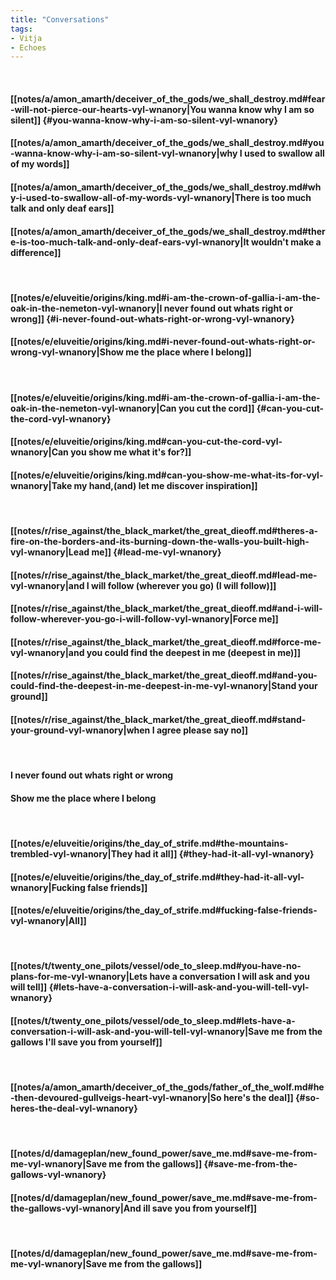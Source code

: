 ```yaml
---
title: "Conversations"
tags:
- Vitja
- Echoes
---
```

&nbsp;
#### [[notes/a/amon_amarth/deceiver_of_the_gods/we_shall_destroy.md#fear-will-not-pierce-our-hearts-vyl-wnanory|You wanna know why I am so silent]] {#you-wanna-know-why-i-am-so-silent-vyl-wnanory}
#### [[notes/a/amon_amarth/deceiver_of_the_gods/we_shall_destroy.md#you-wanna-know-why-i-am-so-silent-vyl-wnanory|why I used to swallow all of my words]]
#### [[notes/a/amon_amarth/deceiver_of_the_gods/we_shall_destroy.md#why-i-used-to-swallow-all-of-my-words-vyl-wnanory|There is too much talk and only deaf ears]]
#### [[notes/a/amon_amarth/deceiver_of_the_gods/we_shall_destroy.md#there-is-too-much-talk-and-only-deaf-ears-vyl-wnanory|It wouldn't make a difference]]
&nbsp;
#### [[notes/e/eluveitie/origins/king.md#i-am-the-crown-of-gallia-i-am-the-oak-in-the-nemeton-vyl-wnanory|I never found out whats right or wrong]] {#i-never-found-out-whats-right-or-wrong-vyl-wnanory}
#### [[notes/e/eluveitie/origins/king.md#i-never-found-out-whats-right-or-wrong-vyl-wnanory|Show me the place where I belong]]
&nbsp;
#### [[notes/e/eluveitie/origins/king.md#i-am-the-crown-of-gallia-i-am-the-oak-in-the-nemeton-vyl-wnanory|Can you cut the cord]] {#can-you-cut-the-cord-vyl-wnanory}
#### [[notes/e/eluveitie/origins/king.md#can-you-cut-the-cord-vyl-wnanory|Can you show me what it's for?]]
#### [[notes/e/eluveitie/origins/king.md#can-you-show-me-what-its-for-vyl-wnanory|Take my hand,(and) let me discover inspiration]]
&nbsp;
#### [[notes/r/rise_against/the_black_market/the_great_dieoff.md#theres-a-fire-on-the-borders-and-its-burning-down-the-walls-you-built-high-vyl-wnanory|Lead me]] {#lead-me-vyl-wnanory}
#### [[notes/r/rise_against/the_black_market/the_great_dieoff.md#lead-me-vyl-wnanory|and I will follow (wherever you go) (I will follow)]]
#### [[notes/r/rise_against/the_black_market/the_great_dieoff.md#and-i-will-follow-wherever-you-go-i-will-follow-vyl-wnanory|Force me]]
#### [[notes/r/rise_against/the_black_market/the_great_dieoff.md#force-me-vyl-wnanory|and you could find the deepest in me (deepest in me)]]
#### [[notes/r/rise_against/the_black_market/the_great_dieoff.md#and-you-could-find-the-deepest-in-me-deepest-in-me-vyl-wnanory|Stand your ground]]
#### [[notes/r/rise_against/the_black_market/the_great_dieoff.md#stand-your-ground-vyl-wnanory|when I agree please say no]]
&nbsp;
#### I never found out whats right or wrong
#### Show me the place where I belong
&nbsp;
#### [[notes/e/eluveitie/origins/the_day_of_strife.md#the-mountains-trembled-vyl-wnanory|They had it all]] {#they-had-it-all-vyl-wnanory}
#### [[notes/e/eluveitie/origins/the_day_of_strife.md#they-had-it-all-vyl-wnanory|Fucking false friends]]
#### [[notes/e/eluveitie/origins/the_day_of_strife.md#fucking-false-friends-vyl-wnanory|All]]
&nbsp;
#### [[notes/t/twenty_one_pilots/vessel/ode_to_sleep.md#you-have-no-plans-for-me-vyl-wnanory|Lets have a conversation I will ask and you will tell]] {#lets-have-a-conversation-i-will-ask-and-you-will-tell-vyl-wnanory}
#### [[notes/t/twenty_one_pilots/vessel/ode_to_sleep.md#lets-have-a-conversation-i-will-ask-and-you-will-tell-vyl-wnanory|Save me from the gallows I'll save you from yourself]]
&nbsp;
#### [[notes/a/amon_amarth/deceiver_of_the_gods/father_of_the_wolf.md#he-then-devoured-gullveigs-heart-vyl-wnanory|So here's the deal]] {#so-heres-the-deal-vyl-wnanory}
&nbsp;
#### [[notes/d/damageplan/new_found_power/save_me.md#save-me-from-me-vyl-wnanory|Save me from the gallows]] {#save-me-from-the-gallows-vyl-wnanory}
#### [[notes/d/damageplan/new_found_power/save_me.md#save-me-from-the-gallows-vyl-wnanory|And ill save you from yourself]]
&nbsp;
#### [[notes/d/damageplan/new_found_power/save_me.md#save-me-from-me-vyl-wnanory|Save me from the gallows]]
